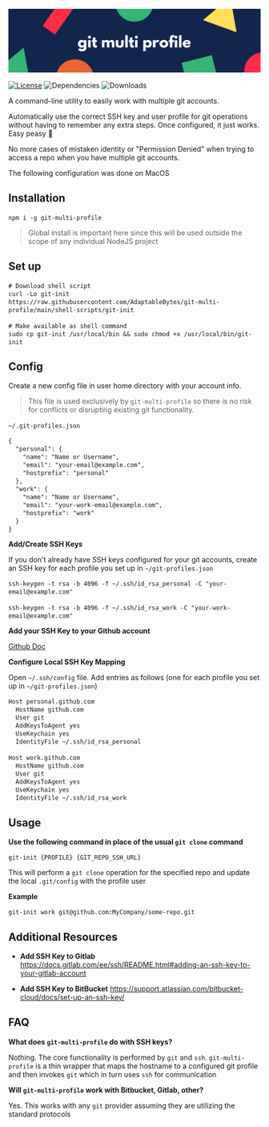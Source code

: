 <p align="center"><img src="https://raw.githubusercontent.com/AdaptableBytes/git-multi-profile/main/media/banner.png" alt="git multi profile banner"></p>

  [![License](https://img.shields.io/badge/license-MIT-blue.svg?style=for-the-badge)](https://opensource.org/licenses/MIT) ![Dependencies](https://img.shields.io/librariesio/release/npm/git-multi-profile?style=for-the-badge) ![Downloads](https://img.shields.io/npm/dw/git-multi-profile?style=for-the-badge&color=a8d4da)

A command-line utility to easily work with multiple git accounts.

Automatically use the correct SSH key and user profile for git operations without having to remember any extra steps. Once configured, it just works. Easy peasy 🍋

No more cases of mistaken identity or "Permission Denied" when trying to access a repo when you have multiple git accounts.

The following configuration was done on MacOS

Installation
-----------------
```shell
npm i -g git-multi-profile
```

> Global install is important here since this will be used outside the scope of any individual NodeJS project

Set up
-----------------
```shell
# Download shell script
curl -Lo git-init https://raw.githubusercontent.com/AdaptableBytes/git-multi-profile/main/shell-scripts/git-init

# Make available as shell command
sudo cp git-init /usr/local/bin && sudo chmod +x /usr/local/bin/git-init
```

Config
-----------------
Create a new config file in user home directory with your account info. 

> This file is used exclusively by `git-multi-profile` so there is no risk for conflicts or disrupting existing git functionality.

`~/.git-profiles.json`
```
{
  "personal": {
    "name": "Name or Username",
    "email": "your-email@example.com",
    "hostprefix": "personal"
  },
  "work": {
    "name": "Name or Username",
    "email": "your-work-email@example.com",
    "hostprefix": "work"
  }  
}
```

**Add/Create SSH Keys**

If you don't already have SSH keys configured for your git accounts, create an SSH key for each profile you set up in `~/git-profiles.json`

```
ssh-keygen -t rsa -b 4096 -f ~/.ssh/id_rsa_personal -C "your-email@example.com"

ssh-keygen -t rsa -b 4096 -f ~/.ssh/id_rsa_work -C "your-work-email@example.com"
```

**Add your SSH Key to your Github account**

[Github Doc](https://docs.github.com/en/free-pro-team@latest/github/authenticating-to-github/adding-a-new-ssh-key-to-your-github-account)

**Configure Local SSH Key Mapping**

Open `~/.ssh/config` file. Add entries as follows (one for each profile you set up in `~/git-profiles.json`)

```shell
Host personal.github.com
  HostName github.com
  User git
  AddKeysToAgent yes
  UseKeychain yes
  IdentityFile ~/.ssh/id_rsa_personal

Host work.github.com
  HostName github.com
  User git
  AddKeysToAgent yes
  UseKeychain yes
  IdentityFile ~/.ssh/id_rsa_work  
```


Usage
-------------------
**Use the following command in place of the usual `git clone` command**

```shell
git-init {PROFILE} {GIT_REPO_SSH_URL}
```

This will perform a `git clone` operation for the specified repo and update the local `.git/config` with the profile user

**Example**
```shell
git-init work git@github.com:MyCompany/some-repo.git
```

Additional Resources
--------------------
- **Add SSH Key to Gitlab**
https://docs.gitlab.com/ee/ssh/README.html#adding-an-ssh-key-to-your-gitlab-account

- **Add SSH Key to BitBucket**
https://support.atlassian.com/bitbucket-cloud/docs/set-up-an-ssh-key/


 FAQ
--------------------
**What does `git-multi-profile` do with SSH keys?**

Nothing. The core functionality is performed by `git` and `ssh`. `git-multi-profile` is a thin wrapper that maps the hostname to a configured git profile and then invokes `git` which in turn uses `ssh` for communication

**Will `git-multi-profile` work with Bitbucket, Gitlab, other?**

Yes. This works with any `git` provider assuming they are utilizing the standard protocols